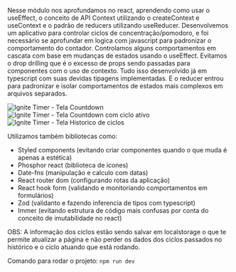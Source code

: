 Nesse módulo nos aprofundamos no react, aprendendo como usar o useEffect, o conceito de API Context utilizando o createContext e useContext e o padrão de reducers utilizando useReducer. Desenvolvemos um aplicativo para controlar ciclos de concentração/pomodoro, e foi necessário se aprofundar em logica com javascript para padronizar o comportamento do contador. Controlamos alguns comportamentos em cascata com base em mudanças de estados usando o useEffect. Evitamos o drop drilling que é o excesso de props sendo passadas para componentes com o uso de contexto. Tudo isso desenvolvido já em typescript com suas devidas tipagens implementadas. E o reducer entrou para padronizar e isolar comportamentos de estados mais complexos em arquivos separados.

![Ignite Timer - Tela Countdown](https://i.imgur.com/bJhUaua.png)
![Ignite Timer - Tela Countdown com ciclo ativo](https://i.imgur.com/fYDLHzy.png)
![Ignite Timer - Tela Historico de ciclos](https://imgur.com/yC5K1sn)

Utilizamos também bibliotecas como:
- Styled components (evitando criar componentes quando o que muda é apenas a estética)
- Phosphor react (biblioteca de icones)
- Date-fns (manipulação e calculo com datas)
- React router dom (configurando rotas da aplicação)
- React hook form (validando e monitoriando comportamentos em formulários)
- Zod (validanto e fazendo inferencia de tipos com typescript)
- Immer (evitando estrutura de código mais confusas por conta do conceito de imutabilidade no react)

OBS: A informação dos ciclos estão sendo salvar em localstorage o que te permite atualizar a página e não perder os dados dos ciclos passados no histórico e o ciclo atuando que está rodando.

Comando para rodar o projeto:
```npm run dev```